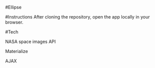 #Ellipse

#Instructions 
After cloning the repository, open the app locally in your browser.

#Tech

NASA space images API

Materialize 

AJAX
